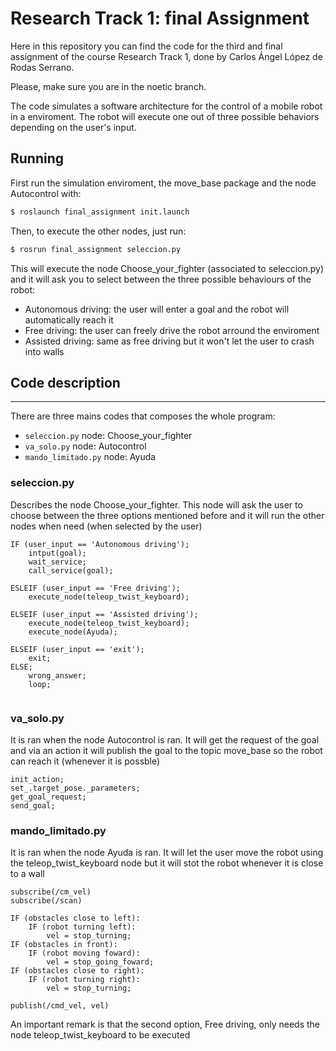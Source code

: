 Research Track 1: final Assignment
================================

Here in this repository you can find the code for the third and final assignment of the course Research Track 1,
done by Carlos Ángel López de Rodas Serrano.

Please, make sure you are in the noetic branch.

The code simulates a software architecture for the control of a mobile robot in a enviroment. The robot will
execute one out of three possible behaviors depending on the user's input.


Running
----------------------
First run the simulation enviroment, the move_base package and the node Autocontrol with:
```bash
$ roslaunch final_assignment init.launch
```
Then, to execute the other nodes, just run:
```bash
$ rosrun final_assignment seleccion.py
```
This will execute the node Choose_your_fighter (associated to seleccion.py) and it will ask you to select between
the three possible behaviours of the robot:
* Autonomous driving: the user will enter a goal and the robot will automatically reach it
* Free driving: the user can freely drive the robot arround the enviroment
* Assisted driving: same as free driving but it won't let the user to crash into walls

## Code description
-----------------------------
There are three mains codes that composes the whole program:
* ``seleccion.py`` node: Choose_your_fighter
* ``va_solo.py`` node: Autocontrol
* ``mando_limitado.py`` node: Ayuda

### seleccion.py ###
Describes the node Choose_your_fighter. This node will ask the user to choose between the three options mentioned
before and it will run the other nodes when need (when selected by the user)
```
IF (user_input == 'Autonomous driving');
	intput(goal);
	wait_service;
	call_service(goal);
	
ESLEIF (user_input == 'Free driving');
	execute_node(teleop_twist_keyboard);
	
ELSEIF (user_input == 'Assisted driving');
	execute_node(teleop_twist_keyboard);
	execute_node(Ayuda);
	
ELSEIF (user_input == 'exit');
	exit;
ELSE; 
	wrong_answer;
	loop;
		
```
### va_solo.py ###
It is ran when the node Autocontrol is ran. It will get the request of the goal and via an action it will publish the
goal to the topic move_base so the robot can reach it (whenever it is possble)
```
init_action;
set_.target_pose._parameters;
get_goal_request;
send_goal;
```

### mando_limitado.py ###
It is ran when the node Ayuda is ran. It will let the user move the robot using the teleop_twist_keyboard node but it will
stot the robot whenever it is close to a wall
```
subscribe(/cm_vel)
subscribe(/scan)

IF (obstacles close to left):
	IF (robot turning left):
		vel = stop_turning;
IF (obstacles in front):
	IF (robot moving foward):
		vel = stop_going_foward;
IF (obstacles close to right):
	IF (robot turning right):
		vel = stop_turning;
		
publish(/cmd_vel, vel)
```

An important remark is that the second option, Free driving, only needs the node teleop_twist_keyboard to be executed
